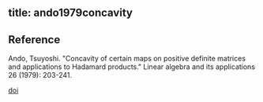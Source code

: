 title: ando1979concavity 
---

## Reference

Ando, Tsuyoshi. "Concavity of certain maps on positive definite matrices and applications to Hadamard products." Linear algebra and its applications 26 (1979): 203-241.


[doi](https://doi.org/10.1016/0024-3795(79)90179-4)    






